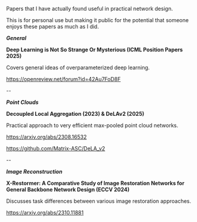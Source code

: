 Papers that I have actually found useful in practical network design.

This is for personal use but making it public for the potential that someone enjoys these papers as much as I did.

***General***

**Deep Learning is Not So Strange Or Mysterious (ICML Position Papers 2025)**

Covers general ideas of overparameterized deep learning.

https://openreview.net/forum?id=42Au7FoD8F

--

***Point Clouds***

**Decoupled Local Aggregation (2023) & DeLAv2 (2025)**

Practical approach to very efficient max-pooled point cloud networks.

https://arxiv.org/abs/2308.16532

https://github.com/Matrix-ASC/DeLA_v2

--

***Image Reconstruction***

**X-Restormer: A Comparative Study of Image Restoration Networks for General Backbone Network Design (ECCV 2024)**

Discusses task differences between various image restoration approaches.

https://arxiv.org/abs/2310.11881

